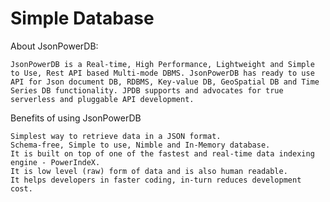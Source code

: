 # Simple Database

About JsonPowerDB:

    JsonPowerDB is a Real-time, High Performance, Lightweight and Simple to Use, Rest API based Multi-mode DBMS. JsonPowerDB has ready to use API for Json document DB, RDBMS, Key-value DB, GeoSpatial DB and Time Series DB functionality. JPDB supports and advocates for true serverless and pluggable API development.

Benefits of using JsonPowerDB

    Simplest way to retrieve data in a JSON format.
    Schema-free, Simple to use, Nimble and In-Memory database.
    It is built on top of one of the fastest and real-time data indexing engine - PowerIndeX.
    It is low level (raw) form of data and is also human readable.
    It helps developers in faster coding, in-turn reduces development cost.
